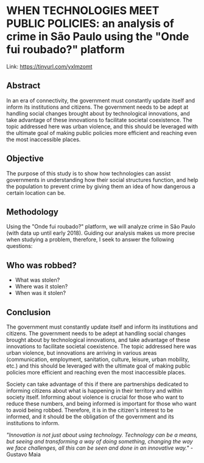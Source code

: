 # WHEN TECHNOLOGIES MEET PUBLIC POLICIES: an analysis of crime in São Paulo using the "Onde fui roubado?" platform
Link: https://tinyurl.com/yxlmzomt

## Abstract
In an era of connectivity, the government must constantly update itself and inform its institutions and citizens. The government needs to be adept at handling social changes brought about by technological innovations, and take advantage of these innovations to facilitate societal coexistence. The topic addressed here was urban violence, and this should be leveraged with the ultimate goal of making public policies more efficient and reaching even the most inaccessible places.

## Objective
The purpose of this study is to show how technologies can assist governments in understanding how their social structures function, and help the population to prevent crime by giving them an idea of how dangerous a certain location can be.

## Methodology
Using the "Onde fui roubado?" platform, we will analyze crime in São Paulo (with data up until early 2018). Guiding our analysis makes us more precise when studying a problem, therefore, I seek to answer the following questions:

## Who was robbed?
- What was stolen?
- Where was it stolen?
- When was it stolen?

## Conclusion
The government must constantly update itself and inform its institutions and citizens. The government needs to be adept at handling social changes brought about by technological innovations, and take advantage of these innovations to facilitate societal coexistence. The topic addressed here was urban violence, but innovations are arriving in various areas (communication, employment, sanitation, culture, leisure, urban mobility, etc.) and this should be leveraged with the ultimate goal of making public policies more efficient and reaching even the most inaccessible places.

Society can take advantage of this if there are partnerships dedicated to informing citizens about what is happening in their territory and within society itself. Informing about violence is crucial for those who want to reduce these numbers, and being informed is important for those who want to avoid being robbed. Therefore, it is in the citizen's interest to be informed, and it should be the obligation of the government and its institutions to inform.

*"Innovation is not just about using technology. Technology can be a means, but seeing and transforming a way of doing something, changing the way we face challenges, all this can be seen and done in an innovative way."* - Gustavo Maia
